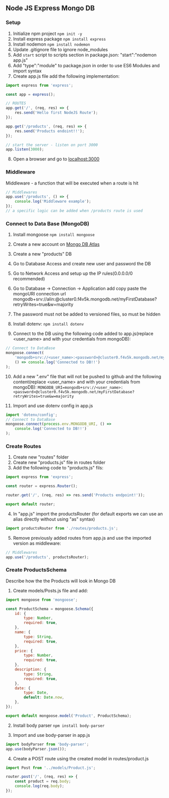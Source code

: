 ## Node JS Express Mongo DB

### Setup

1. Initialize npm project
   `npm init -y`
2. Install express package
   `npm install express`
3. Install nodemon
   `npm install nodemon`
4. Update .gitignore file to ignore node_modules
5. Add `start` script to scripts section in package.json: "start":"nodemon app.js"
6. Add "type":"module" to package.json in order to use ES6 Modules and import syntax
7. Create app.js file add the following implementation:

```javascript
import express from 'express';

const app = express();

// ROUTES
app.get('/', (req, res) => {
	res.send('Hello first NodeJS Route');
});

app.get('/products', (req, res) => {
	res.send('Products endoint!!');
});

// start the server - listen on port 3000
app.listen(3000);
```

8. Open a browser and go to [localhost:3000](http://localhost:3000)

### Middleware

Middleware - a function that will be executed when a route is hit

```javascript
// Middlewares
app.use('/products', () => {
	console.log('Middleware example');
});
// a specific logic can be added when /products route is used
```

### Connect to Data Base (MongoDB)

1. Install mongoose
   `npm install mongoose`
2. Create a new account on [Mongo DB Atlas](https://www.mongodb.com/)
3. Create a new "products" DB
4. Go to Database Access and create new user and password the DB
5. Go to Network Access and setup up the IP rules(0.0.0.0/0 recommended)
6. Go to Database -> Connection -> Application add copy paste the mongoURI connection url
   mongodb+srv://alin:<password>@cluster0.f4v5k.mongodb.net/myFirstDatabase?retryWrites=true&w=majority
7. The password must not be added to versioned files, so must be hidden
8. Install dotenv:
   `npm install dotenv`

9. Connect to the DB using the following code added to app.js(replace <user_name> and <password> with your credentials from mongoDB):

```javascript
// Connect to DataBase
mongoose.connect(
	'mongodb+srv://<user_name>:<password>@cluster0.f4v5k.mongodb.net/myFirstDatabase?retryWrites=true&w=majority',
	() => console.log('Connected to DB!!')
);
```

10. Add a new ".env" file that will not be pushed to github and the following content(replace <user_name> and <password> with your credentials from mongoDB):
    `MONGODB_URI=mongodb+srv://<user_name>:<password>@cluster0.f4v5k.mongodb.net/myFirstDatabase?retryWrites=true&w=majority`

11. Import and use dotenv config in app.js

```javascript
import 'dotenv/config';
// Connect to DataBase
mongoose.connect(process.env.MONGODB_URI, () =>
	console.log('Connected to DB!!')
);
```

### Create Routes

1. Create new "routes" folder
2. Create new "products.js" file in routes folder
3. Add the following code to "products.js" fils:

```javascript
import express from 'express';

const router = express.Router();

router.get('/', (req, res) => res.send('Products endpoint!'));

export default router;
```

4. In "app.js" import the productsRouter (for default exports we can use an alias directly without using "as" syntax)

```javascript
import productsRouter from './routes/products.js';
```

5. Remove previously added routes from app.js and use the imported version as middleware:

```javascript
// Middlewares
app.use('/products', productsRouter);
```

### Create ProductsSchema

Describe how the the Products will look in Mongo DB

1. Create models/Posts.js file and add:

```javascript
import mongoose from 'mongoose';

const ProductSchema = mongoose.Schema({
	id: {
		type: Number,
		required: true,
	},
	name: {
		type: String,
		required: true,
	},
	price: {
		type: Number,
		required: true,
	},
	description: {
		type: String,
		required: true,
	},
	date: {
		type: Date,
		default: Date.now,
	},
});

export default mongoose.model('Product', ProductSchema);
```

2. Install body parser
   `npm install body-parser`

3. Import and use body-parser in app.js

```javascript
import bodyParser from 'body-parser';
app.use(bodyParser.json());
```

4. Create a POST route using the created model in routes/product.js

```javascript
import Post from '../models/Product.js';

router.post('/', (req, res) => {
	const product = req.body;
	console.log(req.body);
});
```
